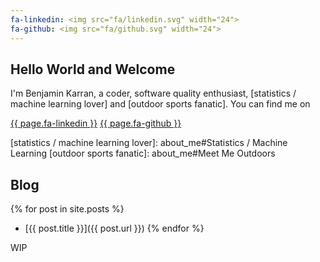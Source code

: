 ```yaml
---
fa-linkedin: <img src="fa/linkedin.svg" width="24">
fa-github: <img src="fa/github.svg" width="24">
---
```


## Hello World and Welcome

I'm Benjamin Karran, a coder, software quality enthusiast, [statistics / machine learning lover] and [outdoor sports fanatic].
You can find me on

[{{ page.fa-linkedin }}](https://www.linkedin.com/in/benjamin-karran-59118511a/)
[{{ page.fa-github }}](https://github.com/ebekebe)

[statistics / machine learning lover]: about_me#Statistics / Machine Learning
[outdoor sports fanatic]: about_me#Meet Me Outdoors

## Blog

{% for post in site.posts %}
- [{{ post.title }}]({{ post.url }})
{% endfor %}

WIP
